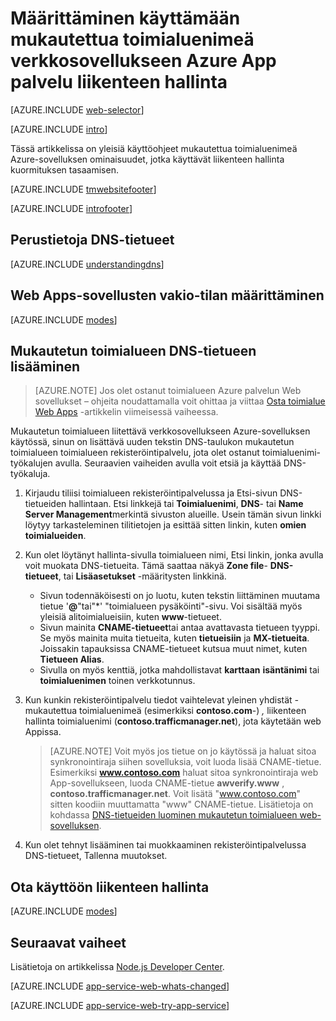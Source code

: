 <properties
    pageTitle="Määritä Azure-sovelluksen palvelun, joka käyttää liikenteen hallinta kuormituksen tasaamisen verkkosovellukseen mukautettua toimialuenimeä."
    description="Käytä mukautetun toimialuenimeä Azure-sovelluksen palvelun, joka sisältää liikenteen hallinta kuormituksen tasaamisen verkkosovellukseen."
    services="app-service\web"
    documentationCenter=""
    authors="rmcmurray"
    manager="wpickett"
    editor=""/>

<tags
    ms.service="app-service-web"
    ms.workload="web"
    ms.tgt_pltfrm="na"
    ms.devlang="na"
    ms.topic="article"
    ms.date="09/20/2016"
    ms.author="robmcm"/>

# <a name="configuring-a-custom-domain-name-for-a-web-app-in-azure-app-service-using-traffic-manager"></a>Määrittäminen käyttämään mukautettua toimialuenimeä verkkosovellukseen Azure App palvelu liikenteen hallinta

[AZURE.INCLUDE [web-selector](../../includes/websites-custom-domain-selector.md)]

[AZURE.INCLUDE [intro](../../includes/custom-dns-web-site-intro-traffic-manager.md)]

Tässä artikkelissa on yleisiä käyttöohjeet mukautettua toimialuenimeä Azure-sovelluksen ominaisuudet, jotka käyttävät liikenteen hallinta kuormituksen tasaamisen.

[AZURE.INCLUDE [tmwebsitefooter](../../includes/custom-dns-web-site-traffic-manager-notes.md)]

[AZURE.INCLUDE [introfooter](../../includes/custom-dns-web-site-intro-notes.md)]

<a name="understanding-records"></a>
## <a name="understanding-dns-records"></a>Perustietoja DNS-tietueet

[AZURE.INCLUDE [understandingdns](../../includes/custom-dns-web-site-understanding-dns-traffic-manager.md)]

<a name="bkmk_configsharedmode"></a>
## <a name="configure-your-web-apps-for-standard-mode"></a>Web Apps-sovellusten vakio-tilan määrittäminen

[AZURE.INCLUDE [modes](../../includes/custom-dns-web-site-modes-traffic-manager.md)]

<a name="bkmk_configurecname"></a>
## <a name="add-a-dns-record-for-your-custom-domain"></a>Mukautetun toimialueen DNS-tietueen lisääminen

> [AZURE.NOTE] Jos olet ostanut toimialueen Azure palvelun Web sovellukset – ohjeita noudattamalla voit ohittaa ja viittaa [Osta toimialue Web Apps](custom-dns-web-site-buydomains-web-app.md) -artikkelin viimeisessä vaiheessa.

Mukautetun toimialueen liitettävä verkkosovellukseen Azure-sovelluksen käytössä, sinun on lisättävä uuden tekstin DNS-taulukon mukautetun toimialueen toimialueen rekisteröintipalvelu, jota olet ostanut toimialuenimi-työkalujen avulla. Seuraavien vaiheiden avulla voit etsiä ja käyttää DNS-työkaluja.

1. Kirjaudu tiliisi toimialueen rekisteröintipalvelussa ja Etsi-sivun DNS-tietueiden hallintaan. Etsi linkkejä tai **Toimialuenimi**, **DNS**- tai **Name Server Management**merkintä sivuston alueille. Usein tämän sivun linkki löytyy tarkasteleminen tilitietojen ja esittää sitten linkin, kuten **omien toimialueiden**.

1. Kun olet löytänyt hallinta-sivulla toimialueen nimi, Etsi linkin, jonka avulla voit muokata DNS-tietueita. Tämä saattaa näkyä **Zone file**- **DNS-tietueet**, tai **Lisäasetukset** -määritysten linkkinä.

    * Sivun todennäköisesti on jo luotu, kuten tekstin liittäminen muutama tietue '**@**"tai"\*' "toimialueen pysäköinti"-sivu. Voi sisältää myös yleisiä alitoimialueisiin, kuten **www**-tietueet.
    * Sivun mainita **CNAME-tietueet**tai antaa avattavasta tietueen tyyppi. Se myös mainita muita tietueita, kuten **tietueisiin** ja **MX-tietueita**. Joissakin tapauksissa CNAME-tietueet kutsua muut nimet, kuten **Tietueen Alias**.
    * Sivulla on myös kenttiä, jotka mahdollistavat **karttaan** **isäntänimi** tai **toimialuenimen** toinen verkkotunnus.

1. Kun kunkin rekisteröintipalvelu tiedot vaihtelevat yleinen yhdistät *-* mukautettua toimialuenimeä (esimerkiksi **contoso.com**-) *,* liikenteen hallinta toimialuenimi (**contoso.trafficmanager.net**), jota käytetään web Appissa.

    > [AZURE.NOTE] Voit myös jos tietue on jo käytössä ja haluat sitoa synkronointiraja siihen sovelluksia, voit luoda lisää CNAME-tietue. Esimerkiksi **www.contoso.com** haluat sitoa synkronointiraja web App-sovellukseen, luoda CNAME-tietue **awverify.www** , **contoso.trafficmanager.net**. Voit lisätä "www.contoso.com" sitten koodiin muuttamatta "www" CNAME-tietue. Lisätietoja on kohdassa [DNS-tietueiden luominen mukautetun toimialueen web-sovelluksen][CREATEDNS].

1. Kun olet tehnyt lisääminen tai muokkaaminen rekisteröintipalvelussa DNS-tietueet, Tallenna muutokset.

<a name="enabledomain"></a>
## <a name="enable-traffic-manager"></a>Ota käyttöön liikenteen hallinta

[AZURE.INCLUDE [modes](../../includes/custom-dns-web-site-enable-on-traffic-manager.md)]

## <a name="next-steps"></a>Seuraavat vaiheet

Lisätietoja on artikkelissa [Node.js Developer Center](/develop/nodejs/).

[AZURE.INCLUDE [app-service-web-whats-changed](../../includes/app-service-web-whats-changed.md)]

[AZURE.INCLUDE [app-service-web-try-app-service](../../includes/app-service-web-try-app-service.md)]

<!-- URL List -->

[CREATEDNS]: ../dns/dns-web-sites-custom-domain.md
